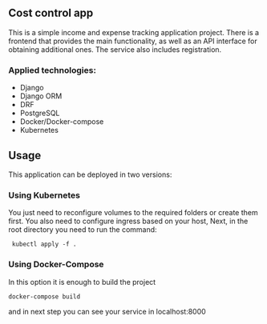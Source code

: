 
## Cost control app

This is a simple income and expense tracking application project.
There is a frontend that provides the main functionality, as well as an API interface for obtaining additional ones. The service also includes registration.

### Applied technologies:
- Django
- Django ORM
- DRF
- PostgreSQL
- Docker/Docker-compose
- Kubernetes


## Usage

This application can be deployed in two versions:

### Using Kubernetes
You just need to reconfigure volumes to the required folders or create them first. You also need to configure ingress based on your host, Next, in the root directory you need to run the command:

```
 kubectl apply -f .
```

### Using Docker-Compose 
In this option it is enough to build the project

```
docker-compose build
```

and in next step you can see your service in localhost:8000